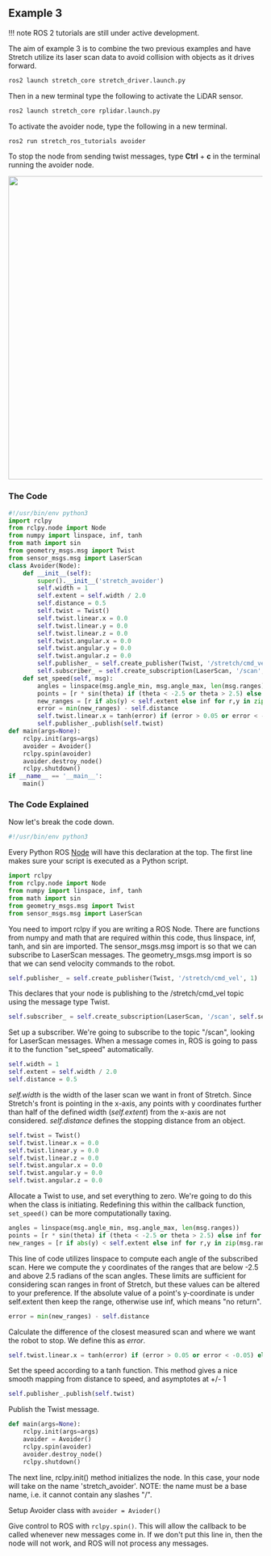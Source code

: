 
## Example 3
!!! note
    ROS 2 tutorials are still under active development. 

The aim of example 3 is to combine the two previous examples and have Stretch utilize its laser scan data to avoid collision with objects as it drives forward.

```{.bash .shell-prompt}
ros2 launch stretch_core stretch_driver.launch.py
```

Then in a new terminal type the following to activate the LiDAR sensor.

```{.bash .shell-prompt}
ros2 launch stretch_core rplidar.launch.py
```

To activate the avoider node, type the following in a new terminal.

```{.bash .shell-prompt}
ros2 run stretch_ros_tutorials avoider
```

To stop the node from sending twist messages, type **Ctrl** + **c** in the terminal running the avoider node.

<p align="center">
  <img height=600 src="https://raw.githubusercontent.com/hello-robot/stretch_tutorials/ROS2/images/avoider.gif"/>
</p>

### The Code

```python
#!/usr/bin/env python3
import rclpy
from rclpy.node import Node
from numpy import linspace, inf, tanh
from math import sin
from geometry_msgs.msg import Twist
from sensor_msgs.msg import LaserScan
class Avoider(Node):
    def __init__(self):
        super().__init__('stretch_avoider')
        self.width = 1
        self.extent = self.width / 2.0
        self.distance = 0.5
        self.twist = Twist()
        self.twist.linear.x = 0.0
        self.twist.linear.y = 0.0
        self.twist.linear.z = 0.0
        self.twist.angular.x = 0.0
        self.twist.angular.y = 0.0
        self.twist.angular.z = 0.0
        self.publisher_ = self.create_publisher(Twist, '/stretch/cmd_vel', 1)
        self.subscriber_ = self.create_subscription(LaserScan, '/scan', self.set_speed, 10)
    def set_speed(self, msg):
        angles = linspace(msg.angle_min, msg.angle_max, len(msg.ranges))
        points = [r * sin(theta) if (theta < -2.5 or theta > 2.5) else inf for r,theta in zip(msg.ranges, angles)]
        new_ranges = [r if abs(y) < self.extent else inf for r,y in zip(msg.ranges, points)]
        error = min(new_ranges) - self.distance
        self.twist.linear.x = tanh(error) if (error > 0.05 or error < -0.05) else 0
        self.publisher_.publish(self.twist)
def main(args=None):
    rclpy.init(args=args)
    avoider = Avoider()
    rclpy.spin(avoider)
    avoider.destroy_node()
    rclpy.shutdown()
if __name__ == '__main__':
    main()
```

### The Code Explained

Now let's break the code down.

```python
#!/usr/bin/env python3
```

Every Python ROS [Node](http://wiki.ros.org/Nodes) will have this declaration at the top. The first line makes sure your script is executed as a Python script.


```python
import rclpy
from rclpy.node import Node
from numpy import linspace, inf, tanh
from math import sin
from geometry_msgs.msg import Twist
from sensor_msgs.msg import LaserScan
```

You need to import rclpy if you are writing a ROS Node. There are functions from numpy and math that are required within this code, thus linspace, inf, tanh, and sin are imported. The sensor_msgs.msg import is so that we can subscribe to LaserScan messages. The geometry_msgs.msg import is so that we can send velocity commands to the robot.

```python
self.publisher_ = self.create_publisher(Twist, '/stretch/cmd_vel', 1)
```

This declares that your node is publishing to the /stretch/cmd_vel topic using the message type Twist.

```python
self.subscriber_ = self.create_subscription(LaserScan, '/scan', self.set_speed, 10)
```

Set up a subscriber.  We're going to subscribe to the topic "/scan", looking for LaserScan messages.  When a message comes in, ROS is going to pass it to the function "set_speed" automatically.

```python
self.width = 1
self.extent = self.width / 2.0
self.distance = 0.5
```

*self.width* is the width of the laser scan we want in front of Stretch. Since Stretch's front is pointing in the x-axis, any points with y coordinates further than half of the defined width (*self.extent*) from the x-axis are not considered. *self.distance* defines the stopping distance from an object.

```python
self.twist = Twist()
self.twist.linear.x = 0.0
self.twist.linear.y = 0.0
self.twist.linear.z = 0.0
self.twist.angular.x = 0.0
self.twist.angular.y = 0.0
self.twist.angular.z = 0.0
```

Allocate a Twist to use, and set everything to zero.  We're going to do this when the class is initiating. Redefining this within the callback function, `set_speed()` can be more computationally taxing.

```python
angles = linspace(msg.angle_min, msg.angle_max, len(msg.ranges))
points = [r * sin(theta) if (theta < -2.5 or theta > 2.5) else inf for r,theta in zip(msg.ranges, angles)]
new_ranges = [r if abs(y) < self.extent else inf for r,y in zip(msg.ranges, points)]
```

This line of code utilizes linspace to compute each angle of the subscribed scan. Here we  compute the y coordinates of the ranges that are below -2.5 and above 2.5 radians of the scan angles. These limits are sufficient for considering scan ranges in front of Stretch, but these values can be altered to your preference. If the absolute value of a point's y-coordinate is under self.extent then keep the range, otherwise use inf, which means "no return".

```python
error = min(new_ranges) - self.distance
```

Calculate the difference of the closest measured scan and where we want the robot to stop. We define this as *error*.

```python
self.twist.linear.x = tanh(error) if (error > 0.05 or error < -0.05) else 0
```

Set the speed according to a tanh function. This method gives a nice smooth mapping from distance to speed, and asymptotes at +/- 1

```python
self.publisher_.publish(self.twist)
```

Publish the Twist message.

```python
def main(args=None):
    rclpy.init(args=args)
    avoider = Avoider()
    rclpy.spin(avoider)
    avoider.destroy_node()
    rclpy.shutdown()
```

The next line, rclpy.init() method initializes the node. In this case, your node will take on the name 'stretch_avoider'. NOTE: the name must be a base name, i.e. it cannot contain any slashes "/".

Setup Avoider class with `avoider = Avioder()`

Give control to ROS with `rclpy.spin()`. This will allow the callback to be called whenever new messages come in. If we don't put this line in, then the node will not work, and ROS will not process any messages.
